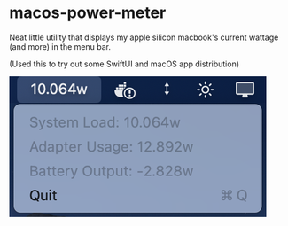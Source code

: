# macos-power-meter

Neat little utility that displays my apple silicon macbook's current wattage (and more) in the menu bar.

(Used this to try out some SwiftUI and macOS app distribution)

![](screenshot.png)

